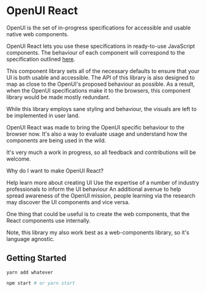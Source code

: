 # OpenUI React

OpenUI is the set of in-progress specifications for accessible and usable native web components.

OpenUI React lets you use these specifications in ready-to-use JavaScript components. The behaviour of each component will correspond to the specification outlined [here](https://open-ui.org/).

This component library sets all of the necessary defaults to ensure that your UI is both usable and accessible. The API of this library is also designed to map as close to the OpenUI's proposed behaviour as possible. As a result, when the OpenUI specifications make it to the browsers, this component library would be made mostly redundant.

While this library employs sane styling and behaviour, the visuals are left to be implemented in user land.

OpenUI React was made to bring the OpenUI specific behaviour to the browser now. It's also a way to evaluate usage and understand how the components are being used in the wild.

It's very much a work in progress, so all feedback and contributions will be welcome.

Why do I want to make OpenUI React?

Help learn more about creating UI
Use the expertise of a number of industry professionals to inform the UI behaviour
An additional avenue to help spread awareness of the OpenUI mission, people learning via the research may discover the UI components and vice versa.

One thing that could be useful is to create the web components, that the React components use internally.

Note, this library my also work best as a web-components library, so it's language agnostic.


## Getting Started

`yarn add whatever`

```bash
npm start # or yarn start
```
